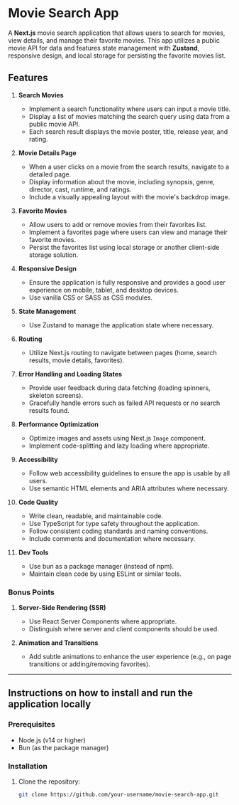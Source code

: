 # Movie Search App

A **Next.js** movie search application that allows users to search for movies, view details, and manage their favorite movies. This app utilizes a public movie API for data and features state management with **Zustand**, responsive design, and local storage for persisting the favorite movies list.

## Features

1. **Search Movies**
    - Implement a search functionality where users can input a movie title.
    - Display a list of movies matching the search query using data from a public movie API.
    - Each search result displays the movie poster, title, release year, and rating.

2. **Movie Details Page**
    - When a user clicks on a movie from the search results, navigate to a detailed page.
    - Display information about the movie, including synopsis, genre, director, cast, runtime, and ratings.
    - Include a visually appealing layout with the movie's backdrop image.

3. **Favorite Movies**
    - Allow users to add or remove movies from their favorites list.
    - Implement a favorites page where users can view and manage their favorite movies.
    - Persist the favorites list using local storage or another client-side storage solution.

4. **Responsive Design**
    - Ensure the application is fully responsive and provides a good user experience on mobile, tablet, and desktop devices.
    - Use vanilla CSS or SASS as CSS modules.

5. **State Management**
    - Use Zustand to manage the application state where necessary.

6. **Routing**
    - Utilize Next.js routing to navigate between pages (home, search results, movie details, favorites).

7. **Error Handling and Loading States**
    - Provide user feedback during data fetching (loading spinners, skeleton screens).
    - Gracefully handle errors such as failed API requests or no search results found.

8. **Performance Optimization**
    - Optimize images and assets using Next.js `Image` component.
    - Implement code-splitting and lazy loading where appropriate.

9. **Accessibility**
    - Follow web accessibility guidelines to ensure the app is usable by all users.
    - Use semantic HTML elements and ARIA attributes where necessary.

10. **Code Quality**
    - Write clean, readable, and maintainable code.
    - Use TypeScript for type safety throughout the application.
    - Follow consistent coding standards and naming conventions.
    - Include comments and documentation where necessary.

11. **Dev Tools**
    - Use bun as a package manager (instead of npm).
    - Maintain clean code by using ESLint or similar tools.

### Bonus Points

1. **Server-Side Rendering (SSR)**
    - Use React Server Components where appropriate.
    - Distinguish where server and client components should be used.

2. **Animation and Transitions**
    - Add subtle animations to enhance the user experience (e.g., on page transitions or adding/removing favorites).

---

## Instructions on how to install and run the application locally

### Prerequisites

- Node.js (v14 or higher)
- Bun (as the package manager)

### Installation

1. Clone the repository:

   ```bash
   git clone https://github.com/your-username/movie-search-app.git
